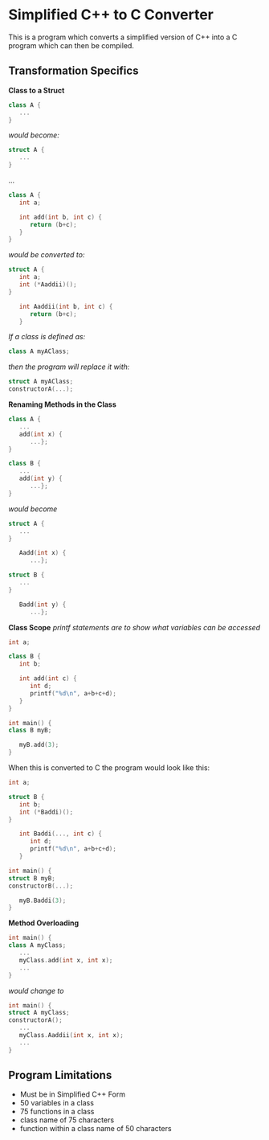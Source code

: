 # Simplified C++ to C Converter

This is a program which converts a simplified version of C++ into a C program which can then be compiled.

## Transformation Specifics

**Class to a Struct**
```c++
class A {
   ...
}
```

*would become:*

```c
struct A {
   ...
}
```

...


```c++
class A {
   int a;

   int add(int b, int c) {
      return (b+c);
   }
}
```
 
*would be converted to:*
 
```c
struct A {
   int a;
   int (*Aaddii)();
}

   int Aaddii(int b, int c) {
      return (b+c);
   }
```


*If a class is defined as:*

```c++
class A myAClass;
```

*then the program will replace it with:*

```c
struct A myAClass;
constructorA(...);
```

**Renaming Methods in the Class**

```c++
class A {
   ...
   add(int x) {
      ...};
}

class B {
   ...
   add(int y) {
      ...};
}
```

*would become*

```c
struct A {
   ...
}

   Aadd(int x) {
      ...};

struct B {
   ...
}

   Badd(int y) {
      ...};
```

**Class Scope**
*printf statements are to show what variables can be accessed*

```c++
int a;

class B {
   int b;

   int add(int c) {
      int d;
      printf("%d\n", a+b+c+d);
   }
}

int main() {
class B myB;

   myB.add(3);
}
```

When this is converted to C the program would look like this:

```c
int a;

struct B {
   int b;
   int (*Baddi)();
}

   int Baddi(..., int c) {
      int d;
      printf("%d\n", a+b+c+d);
   }

int main() {
struct B myB;
constructorB(...);

   myB.Baddi(3);
}
```

**Method Overloading**

```c++
int main() {
class A myClass;
   ...
   myClass.add(int x, int x);
   ...
}
```

*would change to*

```c
int main() {
struct A myClass;
constructorA();
   ...
   myClass.Aaddii(int x, int x);
   ...
}
```

## Program Limitations
- Must be in Simplified C++ Form
- 50 variables in a class
- 75 functions in a class
- class name of 75 characters
- function within a class name of 50 characters